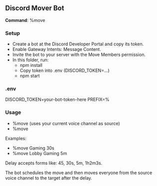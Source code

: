 ## Discord Mover Bot

**Command**: %move

### Setup
- Create a bot at the Discord Developer Portal and copy its token.
- Enable Gateway Intents: Message Content.
- Invite the bot to your server with the Move Members permission.
- In this folder, run:
  - npm install
  - Copy token into .env (DISCORD_TOKEN=...)
  - npm start

### .env
DISCORD_TOKEN=your-bot-token-here
PREFIX=%

### Usage
- %move <to> <delay>  (uses your current voice channel as source)
- %move <from> <to> <delay>

Examples:
- %move Gaming 30s
- %move Lobby Gaming 5m

Delay accepts forms like: 45, 30s, 5m, 1h2m3s.

The bot schedules the move and then moves everyone from the source voice channel to the target after the delay.
